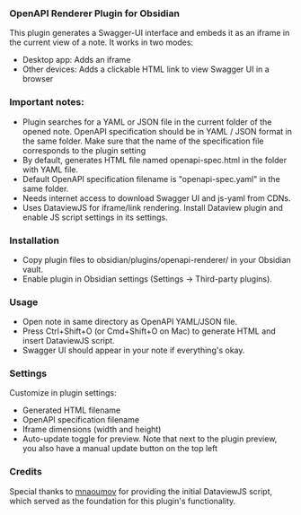 ### OpenAPI Renderer Plugin for Obsidian

This plugin generates a Swagger-UI interface and embeds it as an iframe in the current view of a note. It works in two modes:
- Desktop app: Adds an iframe
- Other devices: Adds a clickable HTML link to view Swagger UI in a browser

### Important notes:
- Plugin searches for a YAML or JSON file in the current folder of the opened note. OpenAPI specification should be in YAML / JSON format in the same folder. Make sure that the name of the specification file corresponds to the plugin setting
- By default, generates HTML file named openapi-spec.html in the folder with YAML file.
- Default OpenAPI specification filename is "openapi-spec.yaml" in the same folder.
- Needs internet access to download Swagger UI and js-yaml from CDNs.
- Uses DataviewJS for iframe/link rendering. Install Dataview plugin and enable JS script settings in its settings.


### Installation
- Copy plugin files to obsidian/plugins/openapi-renderer/ in your Obsidian vault.
- Enable plugin in Obsidian settings (Settings → Third-party plugins).

### Usage
- Open note in same directory as OpenAPI YAML/JSON file.
- Press Ctrl+Shift+O (or Cmd+Shift+O on Mac) to generate HTML and insert DataviewJS script.
- Swagger UI should appear in your note if everything's okay.

### Settings
Customize in plugin settings:
- Generated HTML filename
- OpenAPI specification filename
- Iframe dimensions (width and height)
- Auto-update toggle for preview. Note that next to the plugin preview, you also have a manual update button on the top left

### Credits 
Special thanks to [mnaoumov](https://github.com/mnaoumov/) for providing the initial DataviewJS script, which served as the foundation for this plugin's functionality.


